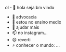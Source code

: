 ol - 👋 hola seja bm vindo
- 👀 advocacia
- 🌱 estou no ensino medio
- 💞️  ajudar mais
- 📫 no instagram...
- 😄 reverti
- ⚡ conhecer o mundo: ...                       

<!---
devertidasilva/devertidasilva is a ✨ special ✨ repository because its `README.md` (this file) appears on your GitHub profile.
You can click the Preview link to take a look at your changes.
--->
